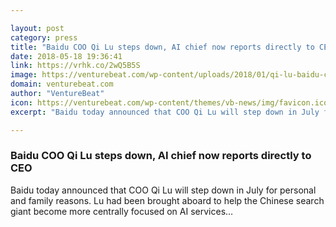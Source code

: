 ```yaml
---

layout: post
category: press
title: "Baidu COO Qi Lu steps down, AI chief now reports directly to CEO"
date: 2018-05-18 19:36:41
link: https://vrhk.co/2wQ5B5S
image: https://venturebeat.com/wp-content/uploads/2018/01/qi-lu-baidu-ces-2018.jpg?fit=4912%2C3264&strip=all
domain: venturebeat.com
author: "VentureBeat"
icon: https://venturebeat.com/wp-content/themes/vb-news/img/favicon.ico
excerpt: "Baidu today announced that COO Qi Lu will step down in July for personal and family reasons. Lu had been brought aboard to help the Chinese search giant become more centrally focused on AI services…"

---
```


### Baidu COO Qi Lu steps down, AI chief now reports directly to CEO

Baidu today announced that COO Qi Lu will step down in July for personal and family reasons. Lu had been brought aboard to help the Chinese search giant become more centrally focused on AI services…